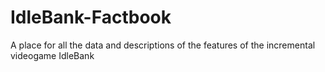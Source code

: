 # IdleBank-Factbook
A place for all the data and descriptions of the features of the incremental videogame IdleBank
